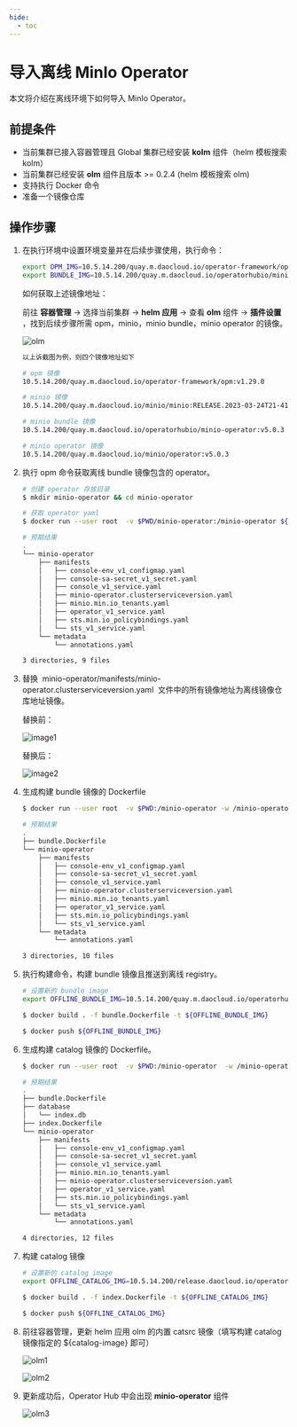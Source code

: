 ```yaml
---
hide:
  - toc
---
```



# 导入离线 MinIo Operator

本文将介绍在离线环境下如何导入 MinIo Operator。

## 前提条件

- 当前集群已接入容器管理且 Global 集群已经安装 __kolm__ 组件（helm 模板搜索 kolm）
- 当前集群已经安装 __olm__ 组件且版本 >= 0.2.4 (helm 模板搜索 olm)
- 支持执行 Docker 命令
- 准备一个镜像仓库

## 操作步骤

1. 在执行环境中设置环境变量并在后续步骤使用，执行命令：

    ```bash
    export OPM_IMG=10.5.14.200/quay.m.daocloud.io/operator-framework/opm:v1.29.0 
    export BUNDLE_IMG=10.5.14.200/quay.m.daocloud.io/operatorhubio/minio-operator:v5.0.3 
    ```

    如何获取上述镜像地址：

    前往 __容器管理__ -> 选择当前集群 -> __helm 应用__ -> 查看 __olm__ 组件 -> __插件设置__ ，找到后续步骤所需 opm，minio，minio bundle，minio operator 的镜像。

    ![olm](https://docs.daocloud.io/daocloud-docs-images/docs/zh/docs/kpanda/images/olm.png)

    ```bash
    以上诉截图为例，则四个镜像地址如下

    # opm 镜像 
    10.5.14.200/quay.m.daocloud.io/operator-framework/opm:v1.29.0

    # minio 镜像
    10.5.14.200/quay.m.daocloud.io/minio/minio:RELEASE.2023-03-24T21-41-23Z

    # minio bundle 镜像
    10.5.14.200/quay.m.daocloud.io/operatorhubio/minio-operator:v5.0.3

    # minio operator 镜像 
    10.5.14.200/quay.m.daocloud.io/minio/operator:v5.0.3
    ```

2. 执行 opm 命令获取离线 bundle 镜像包含的 operator。

    ```bash
    # 创建 operator 存放目录
    $ mkdir minio-operator && cd minio-operator 

    # 获取 operator yaml 
    $ docker run --user root  -v $PWD/minio-operator:/minio-operator ${OPM_IMG} alpha bundle unpack --skip-tls-verify -v -d ${BUNDLE_IMG} -o ./minio-operator

    # 预期结果
    .
    └── minio-operator
        ├── manifests
        │   ├── console-env_v1_configmap.yaml
        │   ├── console-sa-secret_v1_secret.yaml
        │   ├── console_v1_service.yaml
        │   ├── minio-operator.clusterserviceversion.yaml
        │   ├── minio.min.io_tenants.yaml
        │   ├── operator_v1_service.yaml
        │   ├── sts.min.io_policybindings.yaml
        │   └── sts_v1_service.yaml
        └── metadata
            └── annotations.yaml

    3 directories, 9 files
    ```

3. 替换  minio-operator/manifests/minio-operator.clusterserviceversion.yaml  文件中的所有镜像地址为离线镜像仓库地址镜像。

    替换前：

    ![image1](https://docs.daocloud.io/daocloud-docs-images/docs/zh/docs/kpanda/images/csv1.png)

    替换后：

    ![image2](https://docs.daocloud.io/daocloud-docs-images/docs/zh/docs/kpanda/images/csv2.png)

4. 生成构建 bundle 镜像的 Dockerfile

    ```bash
    $ docker run --user root  -v $PWD:/minio-operator -w /minio-operator ${OPM_IMG} alpha bundle generate --channels stable,beta -d /minio-operator/minio-operator/manifests -e stable -p minio-operator  

    # 预期结果
    .
    ├── bundle.Dockerfile
    └── minio-operator
        ├── manifests
        │   ├── console-env_v1_configmap.yaml
        │   ├── console-sa-secret_v1_secret.yaml
        │   ├── console_v1_service.yaml
        │   ├── minio-operator.clusterserviceversion.yaml
        │   ├── minio.min.io_tenants.yaml
        │   ├── operator_v1_service.yaml
        │   ├── sts.min.io_policybindings.yaml
        │   └── sts_v1_service.yaml
        └── metadata
            └── annotations.yaml

    3 directories, 10 files
    ```

5. 执行构建命令，构建 bundle 镜像且推送到离线 registry。

    ```bash
    # 设置新的 bundle image 
    export OFFLINE_BUNDLE_IMG=10.5.14.200/quay.m.daocloud.io/operatorhubio/minio-operator:v5.0.3-offline 

    $ docker build . -f bundle.Dockerfile -t ${OFFLINE_BUNDLE_IMG}  

    $ docker push ${OFFLINE_BUNDLE_IMG}
    ```

6. 生成构建 catalog 镜像的 Dockerfile。

    ```bash
    $ docker run --user root  -v $PWD:/minio-operator  -w /minio-operator ${OPM_IMG} index add  --bundles ${OFFLINE_BUNDLE_IMG} --generate --binary-image ${OPM_IMG} --skip-tls-verify

    # 预期结果
    .
    ├── bundle.Dockerfile
    ├── database
    │   └── index.db
    ├── index.Dockerfile
    └── minio-operator
        ├── manifests
        │   ├── console-env_v1_configmap.yaml
        │   ├── console-sa-secret_v1_secret.yaml
        │   ├── console_v1_service.yaml
        │   ├── minio.min.io_tenants.yaml
        │   ├── minio-operator.clusterserviceversion.yaml
        │   ├── operator_v1_service.yaml
        │   ├── sts.min.io_policybindings.yaml
        │   └── sts_v1_service.yaml
        └── metadata
            └── annotations.yaml

    4 directories, 12 files
    ```

7. 构建 catalog 镜像

    ```bash
    # 设置新的 catalog image  
    export OFFLINE_CATALOG_IMG=10.5.14.200/release.daocloud.io/operator-framework/system-operator-index:v0.1.0-offline

    $ docker build . -f index.Dockerfile -t ${OFFLINE_CATALOG_IMG}  

    $ docker push ${OFFLINE_CATALOG_IMG}
    ```

8. 前往容器管理，更新 helm 应用 olm 的内置 catsrc 镜像（填写构建 catalog 镜像指定的 ${catalog-image} 即可）

    ![olm1](https://docs.daocloud.io/daocloud-docs-images/docs/zh/docs/kpanda/images/olm1.png)

    ![olm2](https://docs.daocloud.io/daocloud-docs-images/docs/zh/docs/kpanda/images/olm2.png)

9. 更新成功后，Operator Hub 中会出现 __minio-operator__ 组件

    ![olm3](https://docs.daocloud.io/daocloud-docs-images/docs/zh/docs/kpanda/images/olm3.png)
